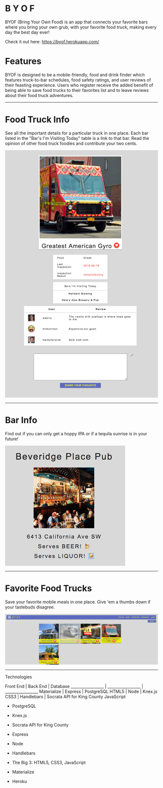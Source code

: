 # B Y O F

BYOF (Bring Your Own Food) is an app that connects your favorite bars where you bring your own grub, with your favorite food truck, making every day the best day ever!

Check it out here: https://byof.herokuapp.com/


# Features

BYOF is designed to be a mobile-friendly, food and drink finder which features truck-to-bar schedules, food safety ratings, and user reviews of their feasting experience. Users who register receive the added benefit of being able to save food trucks to their favorites list and to leave reviews about their food truck adventures.

------

# Food Truck Info
See all the important details for a particular truck in one place.  Each bar listed in the "Bar's I'm Visiting Today" table is a link to that bar. Read the opinion of other food truck foodies and contribute your two cents.

![](/public/md-media/food-truck-info.png)

------

# Bar Info
Find out if you can only get a hoppy IPA or if a tequila sunrise is in your future!

![](/public/md-media/bar-info.png)

------

# Favorite Food Trucks
Save your favorite mobile meals in one place. Give 'em a thumbs down if your tastebuds disagree.

![](/public/md-media/food-truck-favorites.png)

------

Technologies

Front End | Back End | Database
_________________ | _________________ | _________________
Materialize | Express | PostgreSQL
HTML5 | Node | Knex.js
CSS3 | Handlebars | Socrata API for King County
JavaScript

* PostgreSQL
* Knex.js
* Socrata API for King County

* Express
* Node
* Handlebars

* The Big 3: HTML5, CSS3, JavaScript
* Materialize
* Heroku
